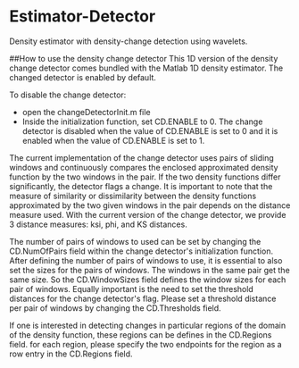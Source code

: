 Estimator-Detector
==================

Density estimator with density-change detection using wavelets.

##How to use the density change detector
This 1D version of the density change detector comes bundled with the Matlab 1D density estimator.
The changed detector is enabled by default. 

To disable the change detector:
- open the changeDetectorInit.m file
- Inside the initialization function, set CD.ENABLE to 0.
The change detector is disabled when the value of CD.ENABLE is set to 0 and it is enabled when the value of CD.ENABLE is set to 1.


The current implementation of the change detector uses pairs of sliding windows and continuously compares the enclosed approximated density function by the two windows in the pair.
If the two density functions differ significantly, the detector flags a change.
It is important to note that the measure of similarity or dissimilarity between the density functions approximated by the two given windows in the pair depends on the distance measure used.
With the current version of the change detector, we provide 3 distance measures: ksi, phi, and KS distances.

The number of pairs of windows to used can be set by changing the CD.NumOfPairs field within the change detector's initialization function.
After defining the number of pairs of windows to use, it is essential to also set the sizes for the pairs of windows. The windows in the same pair get the same size.
So the CD.WindowSizes field defines the window sizes for each pair of windows.
Equally important is the need to set the threshold distances for the change detector's flag.
Please set a threshold distance per pair of windows by changing the CD.Thresholds field.

If one is interested in detecting changes in particular regions of the domain of the density function, these regions can be defines in the CD.Regions field.
for each region, please specify the two endpoints for the region as a row entry in the CD.Regions field.
